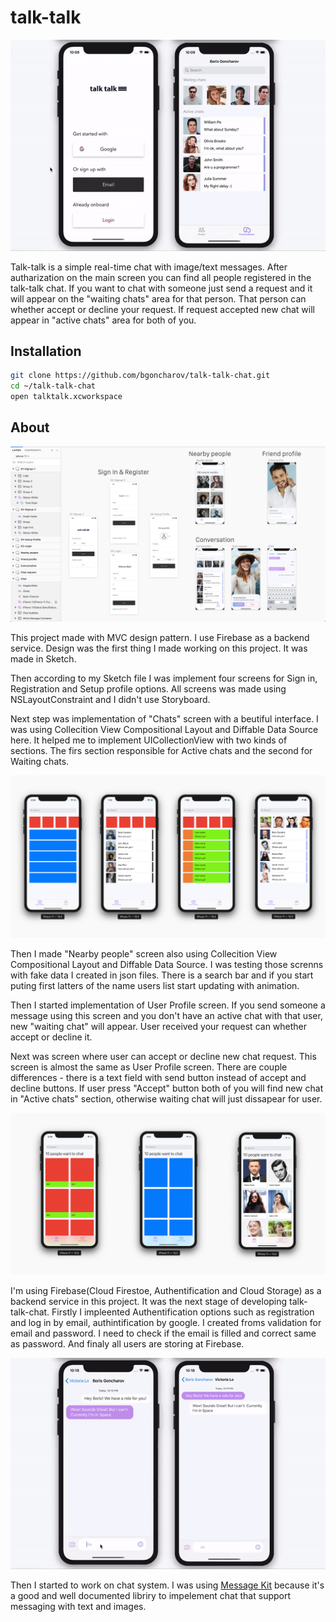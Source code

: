 # talk-talk

![Registration](https://github.com/bgoncharov/talk-talk-chat/blob/master/img/talk1.gif)

Talk-talk is a simple real-time chat with image/text messages. After autharization on the main screen you can find all people registered in the talk-talk chat. If you want to chat with someone just send a request and it will appear on the "waiting chats" area for that person. That person can whether accept or decline your request. If request accepted new chat will appear in "active chats" area for both of you.

## Installation

```bash
git clone https://github.com/bgoncharov/talk-talk-chat.git
cd ~/talk-talk-chat
open talktalk.xcworkspace
```

## About

![Sketch](https://github.com/bgoncharov/talk-talk-chat/blob/master/img/sketch.png)

This project made with MVC design pattern. I use Firebase as a backend service. Design was the first thing I made working on this project. It was made in Sketch.

Then according to my Sketch file I was implement four screens for Sign in, Registration and Setup profile options. All screens was made using NSLayoutConstraint and I didn't use Storyboard. 

Next step was implementation of "Chats" screen with a beutiful interface. I was using Collecition View Compositional Layout and Diffable Data Source here. It helped me to implement UICollectionView with two kinds of sections. The firs section responsible for Active chats and the second for Waiting chats.

![Chats](https://github.com/bgoncharov/talk-talk-chat/blob/master/img/progress2.jpg)

Then I made "Nearby people" screen also using Collecition View Compositional Layout and Diffable Data Source. I was testing those screnns with fake data I created in json files. There is a search bar and if you start puting first latters of the name users list start updating with animation.

Then I started implementation of User Profile screen. If you send someone a message using this screen and you don't have an active chat with that user, new "waiting chat" will appear. User received your request can whether accept or decline it.

Next was screen where user can accept or decline new chat request. This screen is almost the same as User Profile screen. There are couple differences - there is a text field with send button instead of accept and decline buttons. If user press "Accept" button both of you will find new chat in "Active chats" section, otherwise waiting chat will just dissapear for user.

![Chats](https://github.com/bgoncharov/talk-talk-chat/blob/master/img/progress.jpg)

I'm using Firebase(Cloud Firestoe, Authentification and Cloud Storage) as a backend service in this project. It was the next stage of developing talk-talk-chat. Firstly I impleented Authentification options such as registration and log in by email, authintification by google. I created froms validation for email and password. I need to check if the email is filled and correct same as password. And finaly all users are storing at Firebase.

![Chating](https://github.com/bgoncharov/talk-talk-chat/blob/master/img/talk2.gif)

Then I started to work on chat system. I was using [Message Kit](https://github.com/MessageKit/MessageKit) because it's a good and well documented libriry to impelement chat that support messaging with text and images.
